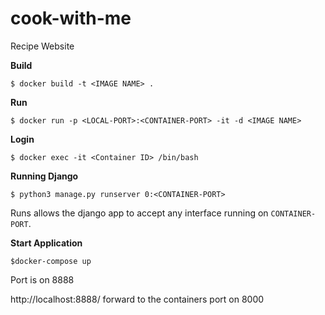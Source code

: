 # cook-with-me
Recipe Website

**Build**
``` shell
$ docker build -t <IMAGE NAME> .
```

**Run**
``` shell
$ docker run -p <LOCAL-PORT>:<CONTAINER-PORT> -it -d <IMAGE NAME>
```

**Login**
``` shell
$ docker exec -it <Container ID> /bin/bash
```

**Running Django**
```shell
$ python3 manage.py runserver 0:<CONTAINER-PORT>
```
Runs allows the django app to accept any interface running on `CONTAINER-PORT`.


**Start Application**
``` shell
$docker-compose up
```
Port is on 8888

http://localhost:8888/ forward to the containers port on 8000

